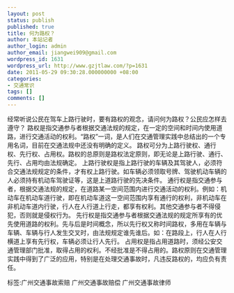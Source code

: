 ```yaml
---
layout: post
status: publish
published: true
title: 何为路权？
author: 本站记者
author_login: admin
author_email: jiangwei909@gmail.com
wordpress_id: 1631
wordpress_url: http://www.gzjtlaw.com/?p=1631
date: 2011-05-29 09:30:28.000000000 +08:00
categories:
- 交通常识
tags: []
comments: []
---
```

 经常听说公民在驾车上路行驶时，要有路权的观念，请问何为路权？公民应怎样去遵守？ 路权是指交通参与者根据交通法规的规定，在一定的空间和时间内使用道路，进行交通活动的权利。&ldquo;路权&rdquo;一词，是人们在交通管理实践中总结出的一个专用名词，目前在交通法规中还没有明确的定义。  路权可分为上路行驶权、通行权、先行权、占用权。路权的总原则是路权法定原则，即无论是上路行驶、通行、先行、占用均由法规确定。 上路行驶权是指上路行驶的车辆及其驾驶人，必须符合交通法规规定的条件，才有权上路行驶。如车辆必须领取号牌、驾驶机动车辆的人必须持有机动车驾驶证等，这是上道路行驶的先决条件。 通行权是指交通参与者，根据交通法规的规定，在道路某一空间范围内进行交通活动的权利。例如：机动车在机动车道行驶，即在机动车道这一空间范围内享有通行的权利，非机动车在非机动车道内行驶，行人在人行道上行走，都享有权利。其他交通参与者不得侵犯，否则就是侵权行为。 先行权是指交通参与者根据交通法规的规定所享有的优先使用道路的权利。先与后是时间概念，所以先行权又称时间路权，多用在车辆与车辆、车辆与行人发生交叉时，由法规规定谁先谁后。如：在路段上，行人在人行横道上享有先行权，车辆必须让行人先行。 占用权是指占用道路时，须经公安交通管理部门批准，取得占用的权利。不经批准是不得占用的。路权原则在交通管理实践中得到了广泛的应用，特别是在处理交通事故时，凡违反路权的，均应负有责任。标签:广州交通事故索赔 广州交通事故赔偿 广州交通事故律师
